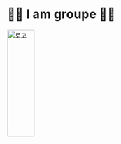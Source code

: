 # 👩‍💻 I am groupe 👨‍💻
<img src="https://user-images.githubusercontent.com/91956877/159950410-b2c13bb7-44c3-498e-8335-3dd723de6881.png" width="35%" height="25%" title="로고"></img>

